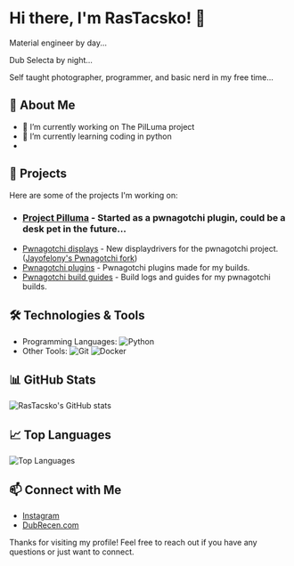 # Hi there, I'm RasTacsko! 👋

Material engineer by day... 

Dub Selecta by night... 

Self taught photographer, programmer, and basic nerd in my free time...

## 🚀 About Me

- 🔭 I’m currently working on The PilLuma project
- 🌱 I’m currently learning coding in python
- 
## 🌟 Projects

Here are some of the projects I'm working on:

- ### [Project Pilluma](https://github.com/RasTacsko/Project-Pilluma/) - Started as a pwnagotchi plugin, could be a desk pet in the future... ###
- [Pwnagotchi displays](https://github.com/RasTacsko/pwnagotchi-displays) - New displaydrivers for the pwnagotchi project. ([Jayofelony's Pwnagotchi fork](https://github.com/jayofelony/pwnagotchi))
- [Pwnagotchi plugins](https://github.com/RasTacsko/Pwnagotchi-plugins) - Pwnagotchi plugins made for my builds.
- [Pwnagotchi build guides](https://github.com/RasTacsko/Project3) - Build logs and guides for my pwnagotchi builds.

## 🛠️ Technologies & Tools

- Programming Languages: ![Python](https://img.shields.io/badge/-Python-333333?style=flat&logo=python)
- Other Tools: ![Git](https://img.shields.io/badge/-Git-333333?style=flat&logo=git) ![Docker](https://img.shields.io/badge/-Docker-333333?style=flat&logo=docker)

## 📊 GitHub Stats

![RasTacsko's GitHub stats](https://github-readme-stats.vercel.app/api?username=RasTacsko&show_icons=true&theme=dark)

## 📈 Top Languages

![Top Languages](https://github-readme-stats.vercel.app/api/top-langs/?username=RasTacsko&layout=compact&theme=dark)

## 📫 Connect with Me

- [Instagram](https://instagram.com/rastacsko)
- [DubRecen.com](https://dubrecen.com)

Thanks for visiting my profile! Feel free to reach out if you have any questions or just want to connect.

